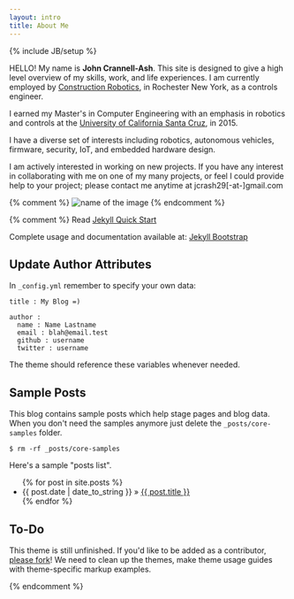 ```yaml
---
layout: intro
title: About Me
---
```

{% include JB/setup %}

HELLO! My name is **John Crannell-Ash**. This site is designed to give a high level overview of my skills, work, and life experiences. I am currently employed by [Construction Robotics](http://www.construction-robotics.com), in Rochester New York, as a controls engineer. 

I earned my Master's in Computer Engineering with an emphasis in robotics and controls at the [University of California Santa Cruz](http://www.ucsc.edu), in 2015.


I have a diverse set of interests including robotics, autonomous vehicles, firmware, security, IoT, and embedded hardware design. 

I am actively interested in working on new projects. If you have any interest in  collaborating with me on one of my many projects, or feel I could provide help to your project; please contact me anytime at jcrash29[-at-]gmail.com

{% comment %} 
![name of the image](http://www.racinghelmets.eu/media/catalog/product/cache/1/image/9df78eab33525d08d6e5fb8d27136e95/s/h/shield_dsaf_rs3_ml_red_1.jpg)
{% endcomment %} 

{% comment %} 
Read [Jekyll Quick Start](http://jekyllbootstrap.com/usage/jekyll-quick-start.html)

Complete usage and documentation available at: [Jekyll Bootstrap](http://jekyllbootstrap.com)

## Update Author Attributes

In `_config.yml` remember to specify your own data:
    
    title : My Blog =)
    
    author :
      name : Name Lastname
      email : blah@email.test
      github : username
      twitter : username

The theme should reference these variables whenever needed.
    
## Sample Posts

This blog contains sample posts which help stage pages and blog data.
When you don't need the samples anymore just delete the `_posts/core-samples` folder.

    $ rm -rf _posts/core-samples

Here's a sample "posts list".

<ul class="posts">
  {% for post in site.posts %}
    <li><span>{{ post.date | date_to_string }}</span> &raquo; <a href="{{ BASE_PATH }}{{ post.url }}">{{ post.title }}</a></li>
  {% endfor %}
</ul>

## To-Do

This theme is still unfinished. If you'd like to be added as a contributor, [please fork](http://github.com/plusjade/jekyll-bootstrap)!
We need to clean up the themes, make theme usage guides with theme-specific markup examples.

{% endcomment %} 

